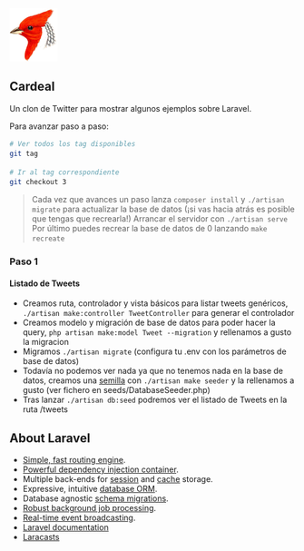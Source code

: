 <img src="resources/assets/cardeal.png">

## Cardeal

Un clon de Twitter para mostrar algunos ejemplos sobre Laravel.

Para avanzar paso a paso:

```bash
# Ver todos los tag disponibles
git tag

# Ir al tag correspondiente
git checkout 3
```

> Cada vez que avances un paso lanza ```composer install``` y ```./artisan migrate``` para actualizar la base de datos
> (¡si vas hacia atrás es posible que tengas que recrearla!)
> Arrancar el servidor  con ```./artisan serve```
> Por último puedes recrear la base de datos de 0 lanzando ```make recreate```

### Paso 1

#### Listado de Tweets

* Creamos ruta, controlador y vista básicos para listar tweets genéricos, ```./artisan make:controller TweetController``` para generar el controlador
* Creamos modelo y migración de base de datos para poder hacer la query, ```php artisan make:model Tweet --migration``` y rellenamos a gusto la migracion
* Migramos ```./artisan migrate``` (configura tu .env con los parámetros de base de datos)
* Todavía no podemos ver nada ya que no tenemos nada en la base de datos, creamos una [semilla](https://laravel.com/docs/5.4/seeding) con ```./artisan make seeder``` y la rellenamos a gusto (ver fichero en seeds/DatabaseSeeder.php)
* Tras lanzar ```./artisan db:seed``` podremos ver el listado de Tweets en la ruta /tweets



## About Laravel

- [Simple, fast routing engine](https://laravel.com/docs/routing).
- [Powerful dependency injection container](https://laravel.com/docs/container).
- Multiple back-ends for [session](https://laravel.com/docs/session) and [cache](https://laravel.com/docs/cache) storage.
- Expressive, intuitive [database ORM](https://laravel.com/docs/eloquent).
- Database agnostic [schema migrations](https://laravel.com/docs/migrations).
- [Robust background job processing](https://laravel.com/docs/queues).
- [Real-time event broadcasting](https://laravel.com/docs/broadcasting).
- [Laravel documentation](https://laravel.com/docs)
- [Laracasts](https://laracasts.com)
